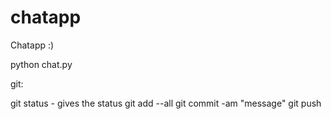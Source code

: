 # chatapp
Chatapp
:)

python chat.py

git:

git status - gives the status
git add --all
git commit -am "message"
git push 
